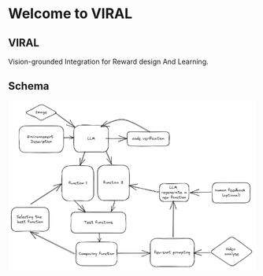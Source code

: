 # Welcome to VIRAL

## VIRAL

Vision-grounded Integration for Reward design And Learning.

## Schema

![alt text](assets/idee_sketch.png)